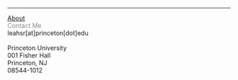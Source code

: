 
            


<hr>
<div class="row">
  <div class="column" style="color:#888">
            <a href="https://leahrosenstiel.github.io">About</a> <br>
            Contact Me
            </div>
  <div class="column">
leahsr[at]princeton[dot]edu 
<br> <br>
Princeton University <br />
001 Fisher Hall <br />
Princeton, NJ <br />
08544-1012
</div>

  </div>
